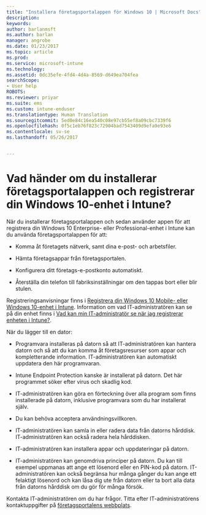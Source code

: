 ```yaml
---
title: "Installera företagsportalappen för Windows 10 | Microsoft Docs"
description: 
keywords: 
author: barlanmsft
ms.author: barlan
manager: angrobe
ms.date: 01/23/2017
ms.topic: article
ms.prod: 
ms.service: microsoft-intune
ms.technology: 
ms.assetid: 0dc35efe-4fd4-4d4a-8569-d649ea704fea
searchScope:
- User help
ROBOTS: 
ms.reviewer: priyar
ms.suite: ems
ms.custom: intune-enduser
ms.translationtype: Human Translation
ms.sourcegitcommit: 5ed0e84c16ea540c08e97cb55ef8a09cbc7339f6
ms.openlocfilehash: 0f5c1eb76f823c72904bad7543409d9efa9e93e6
ms.contentlocale: sv-se
ms.lasthandoff: 05/26/2017


---
```


# <a name="what-happens-if-you-install-the-company-portal-app-and-enroll-your-windows-10-device-in-intune"></a>Vad händer om du installerar företagsportalappen och registrerar din Windows 10-enhet i Intune?

När du installerar företagsportalappen och sedan använder appen för att registrera din Windows 10 Enterprise- eller Professional-enhet i Intune kan du använda företagsportalappen för att:

-   Komma åt företagets nätverk, samt dina e-post- och arbetsfiler.

-   Hämta företagsappar från företagsportalen.

-   Konfigurera ditt företags-e-postkonto automatiskt.

-   Återställa din telefon till fabriksinställningar om den tappas bort eller blir stulen.

Registreringsanvisningar finns i [Registrera din Windows 10 Mobile- eller Windows 10-enhet i Intune](enroll-your-w10-phone-or-w10-pc-windows.md). Information om vad IT-administratören kan se på din enhet finns i [Vad kan min IT-administratör se när jag registrerar enheten i Intune?](what-info-can-your-company-see-when-you-enroll-your-device-in-intune.md).

När du lägger till en dator:

-   Programvara installeras på datorn så att IT-administratören kan hantera datorn och så att du kan komma åt företagsresurser som appar och kompletterande information. IT-administratören kan automatiskt uppdatera den här programvaran.

-   Intune Endpoint Protection kanske är installerat på datorn. Det här programmet söker efter virus och skadlig kod.

-   IT-administratören kan göra en förteckning över alla program som finns installerade på datorn, inklusive programvara som du har installerat själv.

-   Du kan behöva acceptera användningsvillkoren.

-   IT-administratören kan samla in eller radera data från datorns hårddisk. IT-administratören kan också radera hela hårddisken.

-   IT-administratören kan installera appar och uppdateringar på datorn.

-   IT-administratören kan genomdriva principer på datorn. Du kan till exempel uppmanas att ange ett lösenord eller en PIN-kod på datorn. IT-administratören kan också begränsa hur många gånger du kan ange ett felaktigt lösenord och kan låsa dig ute från datorn eller ta bort alla data från datorns hårddisk om du gör för många försök.

Kontakta IT-administratören om du har frågor. Titta efter IT-administratörens kontaktuppgifter på [företagsportalens webbplats](https://portal.manage.microsoft.com).

